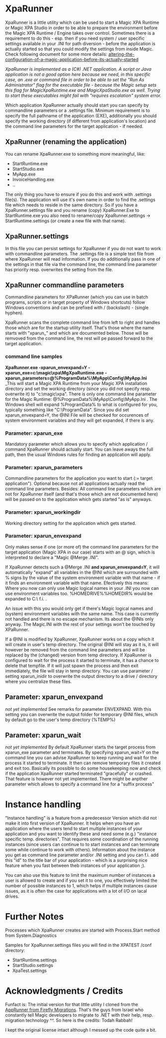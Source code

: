 # XpaRunner

XpaRunner is a little utility which can be used to start a Magic XPA Runtime or Magic XPA Studio in order to be able to prepare the environment before 
the Magic XPA Runtime / Engine takes over control. Sometimes there is a requirement to do this - esp. then if you need system / user specific 
settings available in your .INI for path diversion - before the application is actually started so that you could modify the settings from inside Magic.
Check following document for some more details: [altering-the-configuration-of-a-magic-application-before-its-actually-started](/XpaDemo/Doc/Installation/Magic.md#altering-the-configuration-of-a-magic-application-before-its-actually-started)  

_XpaRunner is implemented as a (C#) .NET application. A script or Java application is not a good option here because we need, in this specific case, an .exe or 
command file in order to be able to set the "Run As Administrator" flag for the executable file - because the Magic setup sets this flag for
MagicXpaRuntime.exe and MagicXpaStudio.exe as well. Trying to start these executables might fail with "requires escalation" system error._  

Which application XpaRunner actually should start you can specify by commandline parameters or a .settings file. Minimum requirement is to
specify the full pathname of the application (EXE), additionally you should specify the working directory (if different from application's 
location) and the command line parameters for the target application - if needed.  

## XpaRunner (renaming the application)
You can rename XpaRunner.exe to something more meaningful, like:
+ StartRuntime.exe
+ StartStudio.exe
+ MyApp.exe
+ InvoiceHandling.exe
+ ..

The only thing you have to ensure if you do this and work with .settings file(s). The application will use it's own name in order to find the 
.settings file which needs to reside in the same directory. So if you have a XpaRunner.settings file and you rename (copy) XpaRunner.Exe to
StartRuntime.exe you also need to rename/copy XpaRunner.settings -> StartRuntime.settings (or create a new file with that name).
  
## XpaRunner.settings
In this file you can persist settings for XpaRunner if you do not want to work with commandline parameters. The .settings file is a simple text file from where XpaRunner will read information. If you do additionally pass in one of the settings in that file via the command line, the command line parameter has priority resp. overwrites the setting from the file.  

## XpaRunner commandline parameters

Commandline parameters for XPaRunner (which you can use in batch programs, scripts or in target property of Windows shortcuts) follow Windows conventions and can be prefixed with / (backslash) - (single hyphen).  

XpaRunner scans the complete command line from left to right and handles those which are for the startup utility itself. That's those where the name starts with "xparun_" and which are documented below. Those will be remvoved from the command line, the rest will pe passed forward to the target application. 

### command line samples
**XpaRunner.exe -xparun_envexpand=Y -xparun_exe=c:\magic\xpa\MgXpaRuntime.exe -xparun_parameters=@%ProgramData%\MyApp\Config\MyApp.Ini**  
_This will start a Magic XPA Runtime from your Magic XPA installation directory and set the working directory (since you did not specify resp. overwrite it) to "c:\magic\xpa". There is only one command line parameter for the Magic Runtime: @%ProgramData%\MyApp\Config\MyApp.Ini . The Windows shell will expand %ProgramData% to what is configured for you, typically something like "C:\ProgramData". Since you did set xparun_envexpand=Y, the @INI File will be checked for occurences of system environment variables and they will get expanded, if there is any.

### Parameter: xparun_exe
Mandatory parameter which allows you to specify which application / command XpaRunner should actually start. You can leave aways the full path, then the usual Windows rules for finding an application will apply.  

### Parameter: xparun_parameters
Commandline parameters for the application you want to start (:= target application"). Optional because not all applications actually read the command line parameters. Besides: All command line parameters which are not for XpaRunner itself (and that's those which are not documented here) will be passed on to the application which gets started "as is" anyways.  

### Parameter: xparun_workingdir
Working directory setting for the application which gets started. 

### Parameter: xparun_envexpand
Only makes sense if one (or more of) the command line parameters for the target application (Magic XPA in our case) starts with an @ sign, which is interpreted to declare a "Magic @Merge .INI". 

If XpaRunner detects such a @Merge .INI **and xparun_envexpand=Y**, it will automatically "expand" all variables in the @INI which are surrounded with % signs by the value of the system environment variable with that name - if it finds an environment variable with that name. Efectively this means: Where you now can only use Magic logical names in your .INI you now can use environment variables too. %HOMEDRIVE%%HOMEDIR% would be expanded to C:\ f.i. .  

An issue with this you would only get if there's Magic logical names and (system) environment variables with the same name. This case 
is currently not handled and there is no escape mechanism. Its about the @INIs only anyway. The Magic.INI with the rest of your settings
won't be touched by XPaRunner.  
  
If a @INI is modified by XpaRunner, XpaRunner works on a copy which it will create in user's temp directory. The original @INI will stay
as it is, it will however be removed from the command line parameters and will be replaced by the (changed) version from temp directory. If XpaRunner is configured to wait for the process it started to terminate, it has a chance to delete that tempfile. If it will just 
spawn the process and then exit immediately, the file will stay in temp directory. You can use parameter / setting xparun_inidir to overwrite the output directory to a drive / directory where you centralize these files. 
 
## Parameter: xparun_envexpand
_not yet implemented_
See remarks for parameter ENVEXPAND. With this setting you can overwrite the output folder for temporary @INI files, which by 
default go to the user's temp directory (%TEMP%)

## Parameter: xparun_wait
_not yet implemented_
By default XpaRunner starts the target process from xparun_exe parameter and terminates. By specifying xparun_wait=Y on the command line you can advise XpaRunner to keep running and wait for the process it started to terminate. It then can remove temporary files it created and exit too. Basically its possible to do some housekeeping now and check if the application XpaRunner started terminated "gracefully" or crashed. That feature is however not yet implemented. There might be anpther parameter which allows to specify a command line for a "suffix process"

# Instance handling
"Instance handling" is a feature from a predecessor Version which did not make it into first version of XpaRunner. It helps when you 
have an application where the users tend to start multiple instances of your application and you want to identify these and need some 
(e.g.) "instance specific temp. directories". That requires some coordination of the running instances (since users can continue to 
to start instances and can terminate some while continue to work with others). Information about the instance you get as command line parameter and/or .INI setting and you can f.i. add this "id" to the title bar of your application - which is a surprising nice feature 
when you <alt><tab> fast between theb instances of your application ;).  

You can also use this feature to limit the maximum number of instances a user is allowed to create and if you set it to one, you 
effectively limited the number of possible instances to 1, which helps if multiple instances cause issues, as it is often the case for 
applications with a lot of I/O on lacal drives.

# Further Notes

Processes which XpaRunner creates are started with Process.Start method from System.Diagnostics

Samples for XpaRunner.settings files you will find in the XPATEST /conf directory:  
+ StartRuntime.settings
+ StartStudio.settings
+ XpaTest.settings
  
# Acknowledgments / Credits
Funfact is: The initial version for that little utility I cloned from the [AppRunner from Firefly Migrations](https://github.com/FireflyMigration/AppRunner). That's the guys from Israel who constantly tell Magic developers to migrate to .NET with their help, resp. migration technology ^^. So here is the credits: Todah Rabbah!  

I kept the original license intact although I messed up the code quite a bit.
